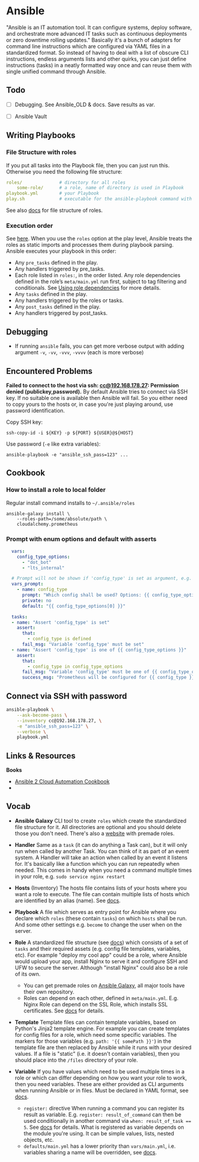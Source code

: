 # Ansible

"Ansible is an IT automation tool. It can configure systems, deploy software, and orchestrate more advanced IT tasks such as continuous deployments or zero downtime rolling updates."
Basically it's a bunch of adapters for command line instructions which are configured via YAML files in a standardized format. So instead of having to deal with a list of obscure CLI instructions, endless arguments lists and other quirks, you can just define instructions (tasks) in a neatly formatted way once and can reuse them with single unified command through Ansible.



## Todo

- [ ] Debugging. See Ansible_OLD & docs. Save results as var.
- [ ] Ansible Vault



## Writing Playbooks

### File Structure with roles

If you put all tasks into the Playbook file, then you can just run this. Otherwise you need the following file structure:

```yaml
roles/ 				# directory for all roles
	some-role/  	# a role, name of directory is used in Playbook
playbook.yml		# your Playbook
play.sh				# executable for the ansible-playbook command with arguments
```

See also [docs](https://docs.ansible.com/ansible/latest/user_guide/playbooks_reuse_roles.html#role-directory-structure) for file structure of roles.

### Execution order

See [here](/home/cc/Desktop/Programming/JWS/Lts/projects/notes/2021/01_Jan/prometheus/ansible-playbook/roles/config-roles/config-one). When you use the `roles` option at the play level, Ansible treats the roles as static imports and processes them during playbook parsing. Ansible executes your playbook in this order:

- Any `pre_tasks` defined in the play.
- Any handlers triggered by pre_tasks.
- Each role listed in `roles:`, in the order listed. Any role dependencies defined in the role’s `meta/main.yml` run first, subject to tag filtering and conditionals. See [Using role dependencies](https://docs.ansible.com/ansible/latest/user_guide/playbooks_reuse_roles.html?#role-dependencies) for more details.
- Any `tasks` defined in the play.
- Any handlers triggered by the roles or tasks.
- Any `post_tasks` defined in the play.
- Any handlers triggered by post_tasks.



## Debugging

- If running `ansible` fails, you can get more verbose output with adding argument `-v`, `-vv`, `-vvv`, `-vvvv` (each is more verbose)



## Encountered Problems

**Failed to connect to the host via ssh: cc@192.168.178.27: Permission denied (publickey,password).**
By default Ansible tries to connect via SSH key. If no suitable one is available then Ansible will fail. So you either need to copy yours to the hosts or, in case you're just playing around, use password identification.

Copy SSH key: 

```
ssh-copy-id -i ${KEY} -p ${PORT} ${USER}@${HOST}
```

Use password (`-e` like extra variables):

```
ansible-playbook -e "ansible_ssh_pass=123" ...
```



## Cookbook

### How to install a role to local folder

Regular install command installs to `~/.ansible/roles`

```
ansible-galaxy install \
	--roles-path=/some/absolute/path \
	cloudalchemy.prometheus
```



### Prompt with enum options and default with asserts

```yaml
  vars:
    config_type_options:
      - "dot_bot"
      - "lts_internal"

  # Prompt will not be shown if 'config_type' is set as argument, e.g. `--extra-vars "config_type=dot_bot"`
  vars_prompt:
    - name: config_type
      prompt: "Which config shall be used? Options: {{ config_type_options }}, default is"
      private: no
      default: "{{ config_type_options[0] }}"

  tasks:
  - name: "Assert 'config_type' is set"
    assert:
      that:
        - config_type is defined
      fail_msg: "Variable 'config_type' must be set"
  - name: "Assert 'config_type' is one of {{ config_type_options }}"
    assert:
      that:
        - config_type in config_type_options
      fail_msg: "Variable 'config_type' must be one of {{ config_type_options }}, got: '{{ config_type }}'"
      success_msg: "Prometheus will be configured for {{ config_type }}"
```



## Connect via SSH with password

```bash
ansible-playbook \
    --ask-become-pass \
    --inventory cc@192.168.178.27, \
    -e "ansible_ssh_pass=123" \
    --verbose \
    playbook.yml
```



## Links & Resources 

**Books**

- [Ansible 2 Cloud Automation Cookbook](https://learning.oreilly.com/library/view/ansible-2-cloud/9781788295826/)
- 



## Vocab

- **Ansible Galaxy**
  CLI tool to create `roles` which create the standardized file structure for it. All directories are optional and you should delete those you don't need. There's also a [website](https://galaxy.ansible.com/search) with premade roles. 
- **Handler**
  Same as a `task` (it can do anything a Task can), but it will only run when called by another Task. You can think of it as part of an event system. A Handler will take an action when called by an event it listens for. It's basically like a function which you can run repeatedly when needed. This comes in handy when you need a command multiple times in your role, e.g. `sudo service nginx restart`
- **Hosts** (Inventory)
  The hosts file contains lists of your hosts where you want a role to execute. The file can contain multiple lists of hosts which are identified by an alias (name). See [docs](https://docs.ansible.com/ansible/latest/user_guide/intro_inventory.html).
- **Playbook**
  A file which serves as entry point for Ansible where you declare which `roles` (these contain `tasks`) on which `hosts` shall be run. And some other settings e.g. `become` to change the user when on the server. 
- **Role**
  A standardized file structure (see [docs](https://docs.ansible.com/ansible/latest/user_guide/playbooks_reuse_roles.html#role-directory-structure)) which consists of a set of `tasks` and their required assets (e.g. config file templates, variables, etc). For example "deploy my cool app" could be a role, where Ansible would upload your app, install Nginx to serve it and configure SSH and UFW to secure the server. Although "install Nginx" could also be a role of its own. 
  - You can get premade roles on [Ansible Galaxy](https://galaxy.ansible.com/search), all major tools have their own repository.
  - Roles can depend on each other, defined in `meta/main.yml`.  E.g. Nginx Role can depend on the SSL Role, which installs SSL certificates. See [docs](https://docs.ansible.com/ansible/latest/user_guide/playbooks_reuse_roles.html#using-role-dependencies) for details.

- **Template**
  Template files can contain template variables, based on Python's Jinja2 template engine. For example you can create templates for config files for a role, which need some specific variables. The markers for those variables (e.g. `path: '{{ somePath }}'`) in the template file are then replaced by Ansible while it runs with your desired values. If a file is "static" (i.e. it doesn't contain variables), then you should place into the `/files` directory of your role.
- **Variable**
  If you have values which need to be used multiple times in a role or which can differ depending on how you want your role to work, then you need variables. These are either provided as CLI arguments when running Ansible or in files. Must be declared in YAML format, see [docs](https://docs.ansible.com/ansible/latest/user_guide/playbooks_variables.html).
  - `register:` directive
    When running a command you can register its result as variable. E.g. `register: result_of_command` can then be used conditionally in another command via `when: result_of_task == 5`. See [docs](https://docs.ansible.com/ansible/latest/user_guide/playbooks_variables.html#registering-variables) for details. What is registered as variable depends on the module you're using. It can be simple values, lists, nested objects, etc.
  - `defaults/main.yml` has a lower priority than `vars/main.yml`, i.e. variables sharing a name will be overridden, see [docs](https://docs.ansible.com/ansible/latest/user_guide/playbooks_reuse_roles.html#role-directory-structure).

